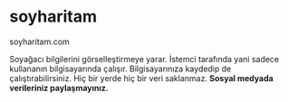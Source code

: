 # soyharitam
soyharitam.com

Soyağacı bilgilerini görselleştirmeye yarar. İstemci tarafında yani sadece kullananın bilgisayarında çalışır.
Bilgisayarınıza kaydedip de çalıştırabilirsiniz.
Hiç bir yerde hiç bir veri saklanmaz.
**Sosyal medyada verileriniz paylaşmayınız.**
